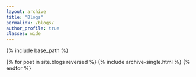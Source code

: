 ```yaml
---
layout: archive
title: "Blogs"
permalink: /blogs/
author_profile: true
classes: wide
---
```


{% include base_path %}

{% for post in site.blogs reversed %}
  {% include archive-single.html %}
{% endfor %}
